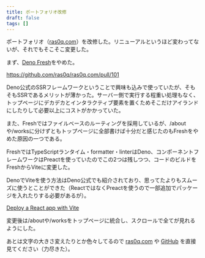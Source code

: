 ```yaml
---
title: ポートフォリオ改修
draft: false
tags: []
---
```

ポートフォリオ（[ras0q.com](https://ras0q.com)）を改修した。リニューアルというほど変わってないが、それでもそこそこ変更した。

まず、[Deno Fresh](https://fresh.deno.dev/)をやめた。

<https://github.com/ras0q/ras0q.com/pull/101>

Deno公式のSSRフレームワークということで興味も込みで使っていたが、そもそもSSRであるメリットが薄かった。サーバー側で実行する程重い処理もなく、トップページにデカデカとインタラクティブ要素を置くためそこだけアイランドにしたりして必要以上にコストがかかっていた。

また、Freshではファイルベースのルーティングを採用しているが、/aboutや/worksに分けずともトップページに全部書けば十分だと感じたのもFreshをやめた原因の一つである。

FreshではTypeScriptランタイム・formatter・linterはDeno、コンポーネントフレームワークはPreactを使っていたのでこの2つは残しつつ、コードのビルドをFreshからViteに変更した。

DenoでViteを使う方法はDeno公式でも紹介されており、思ってたよりもスムーズに使うとことができた（ReactではなくPreactを使うので一部追加でパッケージを入れたりする必要があるが）。

[Deploy a React app with Vite](https://docs.deno.com/deploy/tutorials/vite/)

変更後は/aboutや/worksをトップページに統合し、スクロールで全てが見れるようにした。

あとは文字の大きさ変えたりとか色々してるので [ras0q.com](https://ras0q.com) や [GitHub](https://github.com/ras0q/ras0q.com) を直接見てください（力尽きた）。
